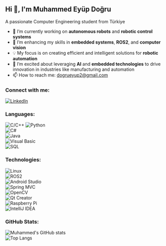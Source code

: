 ## Hi 👋, I'm Muhammed Eyüp Doğru  
A passionate Computer Engineering student from Türkiye  

- 🔭 I’m currently working on **autonomous robots** and **robotic control systems**  
- 🌱 I’m enhancing my skills in **embedded systems**, **ROS2**, and **computer vision**  
- 💡 My focus is on creating efficient and intelligent solutions for **robotic automation**  
- 🚀 I’m excited about leveraging **AI** and **embedded technologies** to drive innovation in industries like manufacturing and automation  
- 📫 How to reach me: dogrueyup2@gmail.com  

### Connect with me:  
[![LinkedIn](https://img.shields.io/badge/LinkedIn-0077B5?style=for-the-badge&logo=linkedin&logoColor=white)](www.linkedin.com/in/muhammed-eyüp-doğru-305289223)  

### Languages:  
![C/C++](https://img.shields.io/badge/-C/C++-05122A?style=flat&logo=c%2B%2B)  ![Python](https://img.shields.io/badge/-Python-05122A?style=flat&logo=python)  
![C#](https://img.shields.io/badge/-CSharp-05122A?style=flat&logo=csharp)  
![Java](https://img.shields.io/badge/-Java-05122A?style=flat&logo=java)  
![Visual Basic](https://img.shields.io/badge/-Visual%20Basic-05122A?style=flat&logo=dot-net)  
![SQL](https://img.shields.io/badge/-SQL-05122A?style=flat&logo=postgresql)  

### Technologies:  
![Linux](https://img.shields.io/badge/-Linux-FCC624?style=flat&logo=linux)  
![ROS2](https://img.shields.io/badge/-ROS2-05122A?style=flat&logo=ros)  
![Android Studio](https://img.shields.io/badge/-Android%20Studio-05122A?style=flat&logo=android)  
![Spring MVC](https://img.shields.io/badge/-Spring%20MVC-05122A?style=flat&logo=spring)  
![OpenCV](https://img.shields.io/badge/-OpenCV-05122A?style=flat&logo=opencv)  
![Qt Creator](https://img.shields.io/badge/-Qt%20Creator-05122A?style=flat&logo=qt)  
![Raspberry Pi](https://img.shields.io/badge/-Raspberry%20Pi-05122A?style=flat&logo=raspberry-pi)  
![IntelliJ IDEA](https://img.shields.io/badge/-IntelliJ%20IDEA-05122A?style=flat&logo=intellij-idea)  

### GitHub Stats:  
![Muhammed's GitHub stats](https://github-readme-stats.vercel.app/api?username=B1ack-D3ath&show_icons=true&theme=radical)  
![Top Langs](https://github-readme-stats.vercel.app/api/top-langs/?username=B1ack-D3ath&layout=compact&theme=radical)
